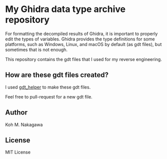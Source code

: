# My Ghidra data type archive repository

For formatting the decompiled results of Ghidra, it is important to properly edit the types of variables. Ghidra provides the type definitions for some platforms, such as Windows, Linux, and macOS by default (as gdt files), but sometimes that is not enough.

This repository contains the gdt files that I used for my reverse engineering.

## How are these gdt files created?

I used [gdt_helper](https://github.com/kohnakagawa/gdt_helper) to make these gdt files.

Feel free to pull-request for a new gdt file.

## Author

Koh M. Nakagawa

## License

MIT License
